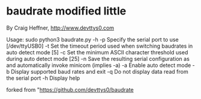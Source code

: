 # baudrate modified little

By Craig Heffner, http://www.devttys0.com

Usage: sudo python3 baudrate.py -h
	-p <serial port>       Specify the serial port to use [/dev/ttyUSB0]
	-t <seconds>           Set the timeout period used when switching baudrates in auto detect mode [5]
	-c <num>               Set the minimum ASCII character threshold used during auto detect mode [25]
	-n <name>              Save the resulting serial configuration as <name> and automatically invoke minicom (implies -a)
	-a                     Enable auto detect mode
	-b                     Display supported baud rates and exit
	-q                     Do not display data read from the serial port
	-h                     Display help
	

forked from "https://github.com/devttys0/baudrate
